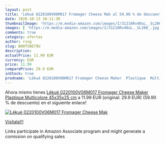 ```yaml
---
layout: post
title: 'Lékué 0220100V06M017 Fromager Cheese Mak al 59.90 % de descuento'
date: 2020-10-13 18:11:30
thumbnailImage: 'https://m.media-amazon.com/images/I/31216Rv40uL._SL200_.jpg'
images: [ 'https://m.media-amazon.com/images/I/31216Rv40uL._SL200_.jpg' ]
comments: true
category: ofertas
author: ring
slug: B00TSNE79U
description:
actualPrice: 11.99 EUR
currency: EUR
price: 11.99
comparePrice: 29.9 EUR
inStock: true
prodname: 'Lékué 0220100V06M017 Fromager Cheese Maker  Plastique  Multicolore  45x35x25 cm'
---
```


Ahora mismo tienes [Lékué 0220100V06M017 Fromager Cheese Maker  Plastique  Multicolore  45x35x25 cm](https://www.amazon.fr/dp/B00TSNE79U/?tag=tolees0d-21) a 11.99 EUR (original: 29.9 EUR) (59.90 %  de descuento) en el siguiente enlace!

[![Lékué 0220100V06M017 Fromager Cheese Mak](https://m.media-amazon.com/images/I/31216Rv40uL._SL200_.jpg)](https://www.amazon.fr/dp/B00TSNE79U/?tag=tolees0d-21)

[Visítala!!!](https://www.amazon.fr/dp/B00TSNE79U/?tag=tolees0d-21)

Links participate in Amazon Associate program and might generate a comission on qualifying sales
